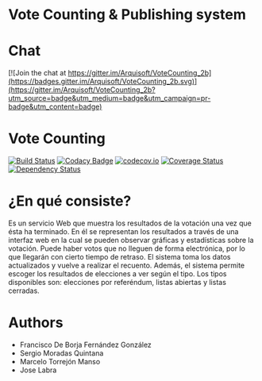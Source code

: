 # Vote Counting & Publishing system
Chat
====
[![Join the chat at https://gitter.im/Arquisoft/VoteCounting_2b](https://badges.gitter.im/Arquisoft/VoteCounting_2b.svg)](https://gitter.im/Arquisoft/VoteCounting_2b?utm_source=badge&utm_medium=badge&utm_campaign=pr-badge&utm_content=badge)

Vote Counting
=============
[![Build Status](https://travis-ci.org/Arquisoft/VoteCounting_2b.svg?branch=master)](https://travis-ci.org/Arquisoft/VoteCounting_2b)
[![Codacy Badge](https://api.codacy.com/project/badge/grade/9ccbfc27845d4fe8bd0ba6c866a82730)](https://www.codacy.com/app/jelabra/VoteCounting_2b)
[![codecov.io](https://codecov.io/github/Arquisoft/VoteCounting_2b/coverage.svg?branch=master)](https://codecov.io/github/Arquisoft/VoteCounting_2b?branch=master)
[![Coverage Status](https://coveralls.io/repos/github/Arquisoft/VoteCounting_2b/badge.svg?branch=master)](https://coveralls.io/github/Arquisoft/VoteCounting_2b?branch=master)
[![Dependency Status](https://www.versioneye.com/user/projects/5715f3bffcd19a0039f175bd/badge.svg?style=flat)](https://www.versioneye.com/user/projects/5715f3bffcd19a0039f175bd)

¿En qué consiste?
=================
Es un servicio Web que muestra los resultados de la votación una vez que ésta ha terminado. 
En él se representan los resultados a través de una interfaz web en la cual se pueden observar 
gráficas y estadísticas sobre la votación. 
Puede haber votos que no lleguen de forma electrónica, por lo que llegarán con cierto tiempo
de retraso. El sistema toma los datos actualizados y vuelve a realizar el recuento. 
Además, el sistema permite escoger los resultados de elecciones a ver según el tipo. Los 
tipos disponibles son: elecciones por referéndum, listas abiertas y listas cerradas. 

# Authors

* Francisco De Borja Fernández González
* Sergio Moradas Quintana 
* Marcelo Torrejón Manso
* Jose Labra




